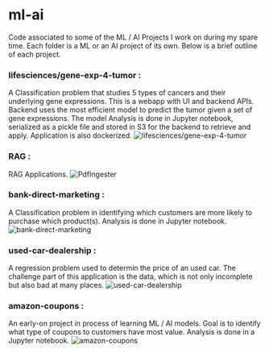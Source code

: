 # ml-ai
Code associated to some of the ML / AI Projects I work on during my spare time. Each folder is a ML or an AI project of its own. Below is a brief outline of each project.

### lifesciences/gene-exp-4-tumor : 
A Classification problem that studies 5 types of cancers and their underlying gene expressions.
This is a webapp with UI and backend APIs. Backend uses the most efficient model to predict the tumor given a set of gene expressions. The model Analysis is done in Jupyter notebook, serialized as a pickle file and stored in S3 for the backend to retrieve and apply.
Application is also dockerized.
![lifesciences/gene-exp-4-tumor](lifesciences/gene-exp-4-tumor/)

### RAG : 
RAG Applications.
![PdfIngester](RAG/PdfIngester/)


### bank-direct-marketing : 
A Classification problem in identifying which customers are more likely to purchase which product(s).
Analysis is done in Jupyter notebook.
![bank-direct-marketing](./bank-direct-marketing/)

### used-car-dealership : 
A regression problem used to determin the price of an used car. The challenge part of this application is the data, which is not only incomplete but also bad at many places.
![used-car-dealership](./used-car-dealership/)

### amazon-coupons : 
An early-on project in process of learning ML / AI models. Goal is to identify what type of coupons to customers have most value. 
Analysis is done in a Jupyter notebook.
![amazon-coupons](./amazon-coupons/)


